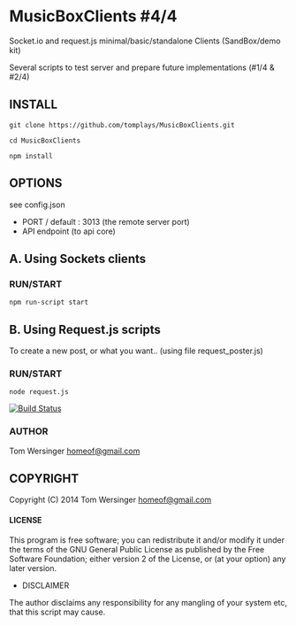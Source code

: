 MusicBoxClients #4/4
==========================

Socket.io and request.js minimal/basic/standalone Clients (SandBox/demo kit)

Several scripts to test server and prepare future implementations (#1/4 & #2/4)


## INSTALL


`git clone https://github.com/tomplays/MusicBoxClients.git`

`cd MusicBoxClients`

`npm install` 


## OPTIONS

 see config.json
  - PORT / default : 3013 (the remote server port)
  - API endpoint (to api core)

## A. Using Sockets clients

### RUN/START

`npm run-script start`


## B. Using Request.js scripts

To create a new post, or what you want.. (using file request_poster.js)

### RUN/START

`node request.js`


[![Build Status](https://travis-ci.org/tomplays/MusicBoxClients.png?branch=master)](https://travis-ci.org/tomplays/MusicBoxClients)


### AUTHOR

Tom Wersinger <homeof@gmail.com>

## COPYRIGHT

Copyright (C) 2014 Tom Wersinger <homeof@gmail.com>

#### LICENSE

This program is free software; you can redistribute it and/or modify it under the terms of the GNU General Public License as published by the Free Software Foundation; either version 2 of the License, or (at your option) any later version.


* DISCLAIMER

The author disclaims any responsibility for any mangling of your system etc, that this script may cause.
